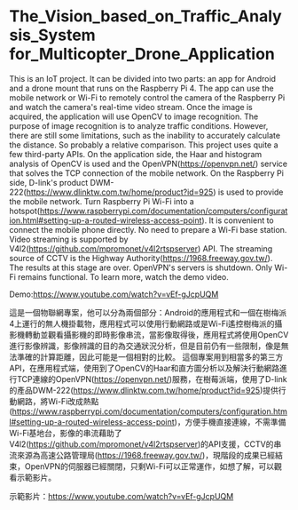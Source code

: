 # The_Vision_based_on_Traffic_Analysis_System for_Multicopter_Drone_Application
 This is an IoT project. It can be divided into two parts: an app for Android and a drone mount that runs on the Raspberry Pi 4. The app can use the mobile network or Wi-Fi to remotely control the camera of the Raspberry Pi and watch the camera's real-time video stream. Once the image is acquired, the application will use OpenCV to image recognition. The purpose of image recognition is to analyze traffic conditions. However, there are still some limitations, such as the inability to accurately calculate the distance. So probably a relative comparison.
 This project uses quite a few third-party APIs. On the application side, the Haar and histogram analysis of OpenCV is used and the OpenVPN(https://openvpn.net/) service that solves the TCP connection of the mobile network. On the Raspberry Pi side, D-link's product DWM-222(https://www.dlinktw.com.tw/home/product?id=925) is used to provide the mobile network. Turn Raspberry Pi Wi-Fi into a hotspot(https://www.raspberrypi.com/documentation/computers/configuration.html#setting-up-a-routed-wireless-access-point). It is convenient to connect the mobile phone directly. No need to prepare a Wi-Fi base station. Video streaming is supported by V4l2(https://github.com/mpromonet/v4l2rtspserver) API. The streaming source of CCTV is the Highway Authority(https://1968.freeway.gov.tw/). The results at this stage are over. OpenVPN's servers is shutdown. Only Wi-Fi remains functional. To learn more, watch the demo video.
 
 Demo:https://www.youtube.com/watch?v=vEf-gJcpUQM
 
 這是一個物聯網專案，他可以分為兩個部分：Android的應用程式和一個在樹梅派4上運行的無人機掛載物，應用程式可以使用行動網路或是Wi-Fi遙控樹梅派的攝影機轉動並觀看攝影機的即時影像串流，當影像取得後，應用程式將使用OpenCV進行影像辨識，影像辨識的目的為交通狀況分析，但是目前仍有一些限制，像是無法準確的計算距離，因此可能是一個相對的比較。
 這個專案用到相當多的第三方API，在應用程式端，使用到了OpenCV的Haar和直方圖分析以及解決行動網路進行TCP連線的OpenVPN(https://openvpn.net/)服務，在樹莓派端，使用了D-link的產品DWM-222(https://www.dlinktw.com.tw/home/product?id=925)提供行動網路，將Wi-Fi改成熱點(https://www.raspberrypi.com/documentation/computers/configuration.html#setting-up-a-routed-wireless-access-point)，方便手機直接連線，不需準備Wi-Fi基地台，影像的串流藉助了V4l2(https://github.com/mpromonet/v4l2rtspserver)的API支援，CCTV的串流來源為高速公路管理局(https://1968.freeway.gov.tw/)，現階段的成果已經結束，OpenVPN的伺服器已經關閉，只剩Wi-Fi可以正常運作，如想了解，可以觀看示範影片。
 
 示範影片：https://www.youtube.com/watch?v=vEf-gJcpUQM
